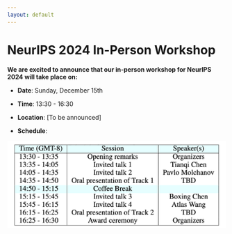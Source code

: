 ```yaml
---
layout: default
---
```


# NeurIPS 2024 In-Person Workshop
<b>We are excited to announce that our in-person workshop for NeurIPS 2024 will take place on:</b><br>

* <p style='text-align: justify;'><b>Date</b>: Sunday, December 15th
* <p style='text-align: justify;'><b>Time</b>: 13:30 - 16:30
* <p style='text-align: justify;'><b>Location</b>: [To be announced]
* <p style='text-align: justify;'><b>Schedule</b>: 

![Local Image](assets/challenge_schedule.png)
